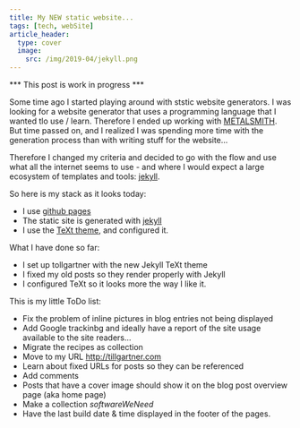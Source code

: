 ```yaml
---
title: My NEW static website...
tags: [tech, webSite]
article_header:
  type: cover
  image:
    src: /img/2019-04/jekyll.png
---
```


*** This post is work in progress ***

Some time ago I started playing around with ststic website generators. I was looking for a website generator that uses a programming language that I wanted tlo use / learn. Therefore I ended up working with [METALSMITH](https://metalsmith.io/). But time passed on, and I realized I was spending more time with the generation process than with writing stuff for the website...

Therefore I changed my criteria and decided to go with the flow and use what all the internet seems to use - and where I would expect a large ecosystem of templates and tools: [jekyll](https://jekyllrb.com/).

So here is my stack as it looks today:

* I use [github pages](https://pages.github.com/)
* The static site is generated with [jekyll](https://jekyllrb.com/)
* I use the [TeXt theme](https://tianqi.name/jekyll-TeXt-theme/), and configured it.

What I have done so far:

* I set up tollgartner with the new Jekyll TeXt theme
* I fixed my old posts so they render properly with Jekyll
* I configured TeXt so it looks more the way I like it.


This is my little ToDo list:

* Fix the problem of inline pictures in blog entries not being displayed
* Add Google trackinbg and ideally have a report of the site usage available to the site readers...
* Migrate the recipes as collection
* Move to my URL http://tillgartner.com
* Learn about fixed URLs for posts so they can be referenced
* Add comments
* Posts that have a cover image should show it on the blog post overview page (aka home page)
* Make a collection _softwareWeNeed_
* Have the last build date & time displayed in the footer of the pages.

